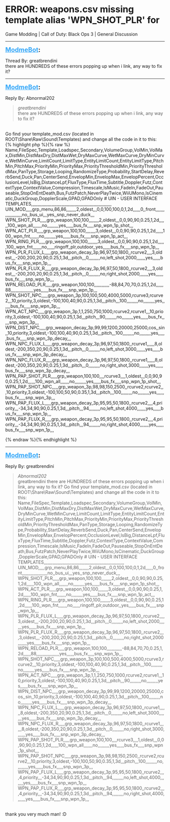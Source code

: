 # ERROR: weapons.csv missing template alias 'WPN_SHOT_PLR' for
Game Modding | Call of Duty: Black Ops 3 | General Discussion

---
<strong style="font-size: 1.4em;"><span style="text-decoration: underline;text-decoration-color: #34a7f9;"><span style="color:#34a7f9;">ModmeBot</span></span>:</strong>

<p>Thread By: greatbrendini<br />there are HUNDREDS of these errors popping up when i link, any way to fix it?</p>

---
<strong style="font-size: 1.4em;"><span style="text-decoration: underline;text-decoration-color: #34a7f9;"><span style="color:#34a7f9;">ModmeBot</span></span>:</strong>

<p>Reply By: Abnormal202<br /><blockquote><em>greatbrendini</em><br />there are HUNDREDS of these errors popping up when i link, any way to fix it?</blockquote><br /> Go find your template_mod.csv (located in ROOT\Share\Raw\Sound\Templates) and change all the code in it to this:<br />{% highlight php %}{% raw %}
Name,FileSpec,Template,Loadspec,Secondary,VolumeGroup,VolMin,VolMax,DistMin,DistMaxDry,DistMaxWet,DryMaxCurve,WetMaxCurve,DryMinCurve,WetMinCurve,LimitCount,LimitType,EntityLimitCount,EntityLimitType,PitchMin,PitchMax,PriorityMin,PriorityMax,PriorityThresholdMin,PriorityThresholdMax,PanType,Storage,Looping,RandomizeType,Probability,StartDelay,ReverbSend,Duck,Pan,CenterSend,EnvelopMin,EnvelopMax,EnvelopPercent,OcclusionLevel,IsBig,DistanceLpf,FluxType,FluxTime,Subtitle,Doppler,Futz,ContextType,ContextValue,Compression,Timescale,IsMusic,FadeIn,FadeOut,Pauseable,StopOnEntDeath,Bus,FutzPatch,NeverPlayTwice,WiiUMono,IsCinematic,DuckGroup,DopplerScale,GPAD,GPADOnly
#  UIN - USER INTERFACE TEMPLATES,,,,,,,,,,,,,,,,,,,,,,,,,,,,,,,,,,,,,,,,,,,,,,,,,,,,,,,,,,,,,,,
UIN_MOD,,,,,grp_menu,86,86,,,,,,,,2,oldest,,,0,0,100,100,0,1,2d,,,,,,0,,front,,,,,,,,,,,,,,,,,,,,no,,bus_ui,,,yes,,snp_never_duck,,,
WPN_SHOT_PLR,,,,,grp_weapon,100,100,,,,,,,,2,oldest,,,0,0,90,90,0.25,1,2d,,,,,,100,,wpn_all,,,,,,,no,,,,,,,,,yes,,,,,,bus_fx,,,,,snp_wpn_1p_shot,,,
WPN_ACT_PLR,,,,,grp_weapon,100,100,,,,,,,,3,oldest,,,0,0,90,90,0.25,1,2d,,,,,,100,,wpn_fnt,,,,,,,no,,,,,,,,,yes,,,,,,bus_fx,,,,,snp_wpn_1p_act,,,
WPN_RING_PLR,,,,,grp_weapon,100,100,,,,,,,,3,oldest,,,0,0,90,90,0.25,1,2d,,,,,,100,,wpn_fnt,,,,,,,no,,,,,,ringoff_plr,outdoor,,yes,,,,,,bus_fx,,,,,snp_wpn_1p,,,
WPN_PLR_FLUX_L,,,,,grp_weapon_decay_3p,96,97,50,1800,,rcurve2,,,,3,oldest,,,-200,200,20,90,0.25,1,3d,,,pitch,,,0,,,,,,,,,no,left_shot,2000,,,,,,,yes,,,,,,bus_fx,,,,,snp_wpn_1p,,,
WPN_PLR_FLUX_R,,,,,grp_weapon_decay_3p,96,97,50,1800,,rcurve2,,,,3,oldest,,,-200,200,20,90,0.25,1,3d,,,pitch,,,0,,,,,,,,,no,right_shot,2000,,,,,,,yes,,,,,,bus_fx,,,,,snp_wpn_1p,,,
WPN_RELOAD_PLR,,,,,grp_weapon,100,100,,,,,,,,,,,,-88,84,70,70,0.25,1,2d,,,,,,88,,,,,,,,,,,,,,,,,,yes,,,,,,bus_fx,,,,,snp_wpn_1p,,,
WPN_SHOT_NPC,,,,,grp_weapon_3p,100,100,500,4000,5000,rcurve3,rcurve2,,,10,priority,3,oldest,-100,100,40,90,0.25,1,3d,,,pitch,,,100,,,,,,,,,no,,,,,,,,,yes,,,,,,bus_fx,,,,,snp_wpn_3p,,,
WPN_ACT_NPC,,,,,grp_weapon_3p,1,1,250,750,1000,rcurve2,rcurve1,,,10,priority,3,oldest,-100,100,40,90,0.25,1,3d,,,pitch,,,90,,,,,,,,,no,,,,,,,,,yes,,,,,,bus_fx,,,,,snp_wpn_3p,,,
WPN_DIST_NPC,,,,,grp_weapon_decay_3p,99,99,1200,20000,25000,cos,,sin,,10,priority,3,oldest,-100,100,40,90,0.25,1,3d,,,pitch,,,100,,,,,,,,,no,,,,,,,,,yes,,,,,,bus_fx,,,,,snp_wpn_3p_decay,,,
WPN_NPC_FLUX_L,,,,,grp_weapon_decay_3p,96,97,50,1800,,rcurve1,,,,,,8,oldest,-200,350,20,90,0.25,1,3d,,,pitch,,,0,,,,,,,,,no,left_shot,3000,,,,,,,yes,,,,,,bus_fx,,,,,snp_wpn_3p_decay,,,
WPN_NPC_FLUX_R,,,,,grp_weapon_decay_3p,96,97,50,1800,,rcurve1,,,,,,8,oldest,-200,350,20,90,0.25,1,3d,,,pitch,,,0,,,,,,,,,no,right_shot,3000,,,,,,,yes,,,,,,bus_fx,,,,,snp_wpn_3p_decay,,,
WPN_PAP_SHOT_PLR,,,,,grp_weapon,100,100,,,,rcurve3,,,,1,oldest,,,0,0,90,90,0.25,1,2d,,,,,,100,,wpn_all,,,,,,,no,,,,,,,,,yes,,,,,,bus_fx,,,,,snp_wpn_1p_shot,,,
WPN_PAP_SHOT_NPC,,,,,grp_weapon_3p,98,98,150,2500,,rcurve2,rcurve2,,,10,priority,3,oldest,-100,100,50,90,0.35,1,3d,,,pitch,,,100,,,,,,,,,no,,,,,,,,,yes,,,,,,bus_fx,,,,,snp_wpn_3p,,,
WPN_PAP_FLUX_L,,,,,grp_weapon_decay_3p,95,95,50,1800,,rcurve2,,,,4,priority,,,-34,34,90,90,0.25,1,3d,,,pitch,,,94,,,,,,,,,no,left_shot,4000,,,,,,,yes,,,,,,bus_fx,,,,,snp_wpn_1p,,,
WPN_PAP_FLUX_R,,,,,grp_weapon_decay_3p,95,95,50,1800,,rcurve2,,,,4,priority,,,-34,34,90,90,0.25,1,3d,,,pitch,,,94,,,,,,,,,no,right_shot,4000,,,,,,,yes,,,,,,bus_fx,,,,,snp_wpn_1p,,,

{% endraw %}{% endhighlight %}
</p>

---
<strong style="font-size: 1.4em;"><span style="text-decoration: underline;text-decoration-color: #34a7f9;"><span style="color:#34a7f9;">ModmeBot</span></span>:</strong>

<p>Reply By: greatbrendini<br /><blockquote><em>Abnormal202</em><br />greatbrendini there are HUNDREDS of these errors popping up when i link, any way to fix it?  Go find your template_mod.csv (located in ROOT\Share\Raw\Sound\Templates) and change all the code in it to this: Name,FileSpec,Template,Loadspec,Secondary,VolumeGroup,VolMin,VolMax,DistMin,DistMaxDry,DistMaxWet,DryMaxCurve,WetMaxCurve,DryMinCurve,WetMinCurve,LimitCount,LimitType,EntityLimitCount,EntityLimitType,PitchMin,PitchMax,PriorityMin,PriorityMax,PriorityThresholdMin,PriorityThresholdMax,PanType,Storage,Looping,RandomizeType,Probability,StartDelay,ReverbSend,Duck,Pan,CenterSend,EnvelopMin,EnvelopMax,EnvelopPercent,OcclusionLevel,IsBig,DistanceLpf,FluxType,FluxTime,Subtitle,Doppler,Futz,ContextType,ContextValue,Compression,Timescale,IsMusic,FadeIn,FadeOut,Pauseable,StopOnEntDeath,Bus,FutzPatch,NeverPlayTwice,WiiUMono,IsCinematic,DuckGroup,DopplerScale,GPAD,GPADOnly # UIN - USER INTERFACE TEMPLATES,,,,,,,,,,,,,,,,,,,,,,,,,,,,,,,,,,,,,,,,,,,,,,,,,,,,,,,,,,,,,,, UIN_MOD,,,,,grp_menu,86,86,,,,,,,,2,oldest,,,0,0,100,100,0,1,2d,,,,,,0,,front,,,,,,,,,,,,,,,,,,,,no,,bus_ui,,,yes,,snp_never_duck,,, WPN_SHOT_PLR,,,,,grp_weapon,100,100,,,,,,,,2,oldest,,,0,0,90,90,0.25,1,2d,,,,,,100,,wpn_all,,,,,,,no,,,,,,,,,yes,,,,,,bus_fx,,,,,snp_wpn_1p_shot,,, WPN_ACT_PLR,,,,,grp_weapon,100,100,,,,,,,,3,oldest,,,0,0,90,90,0.25,1,2d,,,,,,100,,wpn_fnt,,,,,,,no,,,,,,,,,yes,,,,,,bus_fx,,,,,snp_wpn_1p_act,,, WPN_RING_PLR,,,,,grp_weapon,100,100,,,,,,,,3,oldest,,,0,0,90,90,0.25,1,2d,,,,,,100,,wpn_fnt,,,,,,,no,,,,,,ringoff_plr,outdoor,,yes,,,,,,bus_fx,,,,,snp_wpn_1p,,, WPN_PLR_FLUX_L,,,,,grp_weapon_decay_3p,96,97,50,1800,,rcurve2,,,,3,oldest,,,-200,200,20,90,0.25,1,3d,,,pitch,,,0,,,,,,,,,no,left_shot,2000,,,,,,,yes,,,,,,bus_fx,,,,,snp_wpn_1p,,, WPN_PLR_FLUX_R,,,,,grp_weapon_decay_3p,96,97,50,1800,,rcurve2,,,,3,oldest,,,-200,200,20,90,0.25,1,3d,,,pitch,,,0,,,,,,,,,no,right_shot,2000,,,,,,,yes,,,,,,bus_fx,,,,,snp_wpn_1p,,, WPN_RELOAD_PLR,,,,,grp_weapon,100,100,,,,,,,,,,,,-88,84,70,70,0.25,1,2d,,,,,,88,,,,,,,,,,,,,,,,,,yes,,,,,,bus_fx,,,,,snp_wpn_1p,,, WPN_SHOT_NPC,,,,,grp_weapon_3p,100,100,500,4000,5000,rcurve3,rcurve2,,,10,priority,3,oldest,-100,100,40,90,0.25,1,3d,,,pitch,,,100,,,,,,,,,no,,,,,,,,,yes,,,,,,bus_fx,,,,,snp_wpn_3p,,, WPN_ACT_NPC,,,,,grp_weapon_3p,1,1,250,750,1000,rcurve2,rcurve1,,,10,priority,3,oldest,-100,100,40,90,0.25,1,3d,,,pitch,,,90,,,,,,,,,no,,,,,,,,,yes,,,,,,bus_fx,,,,,snp_wpn_3p,,, WPN_DIST_NPC,,,,,grp_weapon_decay_3p,99,99,1200,20000,25000,cos,,sin,,10,priority,3,oldest,-100,100,40,90,0.25,1,3d,,,pitch,,,100,,,,,,,,,no,,,,,,,,,yes,,,,,,bus_fx,,,,,snp_wpn_3p_decay,,, WPN_NPC_FLUX_L,,,,,grp_weapon_decay_3p,96,97,50,1800,,rcurve1,,,,,,8,oldest,-200,350,20,90,0.25,1,3d,,,pitch,,,0,,,,,,,,,no,left_shot,3000,,,,,,,yes,,,,,,bus_fx,,,,,snp_wpn_3p_decay,,, WPN_NPC_FLUX_R,,,,,grp_weapon_decay_3p,96,97,50,1800,,rcurve1,,,,,,8,oldest,-200,350,20,90,0.25,1,3d,,,pitch,,,0,,,,,,,,,no,right_shot,3000,,,,,,,yes,,,,,,bus_fx,,,,,snp_wpn_3p_decay,,, WPN_PAP_SHOT_PLR,,,,,grp_weapon,100,100,,,,rcurve3,,,,1,oldest,,,0,0,90,90,0.25,1,2d,,,,,,100,,wpn_all,,,,,,,no,,,,,,,,,yes,,,,,,bus_fx,,,,,snp_wpn_1p_shot,,, WPN_PAP_SHOT_NPC,,,,,grp_weapon_3p,98,98,150,2500,,rcurve2,rcurve2,,,10,priority,3,oldest,-100,100,50,90,0.35,1,3d,,,pitch,,,100,,,,,,,,,no,,,,,,,,,yes,,,,,,bus_fx,,,,,snp_wpn_3p,,, WPN_PAP_FLUX_L,,,,,grp_weapon_decay_3p,95,95,50,1800,,rcurve2,,,,4,priority,,,-34,34,90,90,0.25,1,3d,,,pitch,,,94,,,,,,,,,no,left_shot,4000,,,,,,,yes,,,,,,bus_fx,,,,,snp_wpn_1p,,, WPN_PAP_FLUX_R,,,,,grp_weapon_decay_3p,95,95,50,1800,,rcurve2,,,,4,priority,,,-34,34,90,90,0.25,1,3d,,,pitch,,,94,,,,,,,,,no,right_shot,4000,,,,,,,yes,,,,,,bus_fx,,,,,snp_wpn_1p,,,</blockquote><br /> thank you very much man! :D</p>
